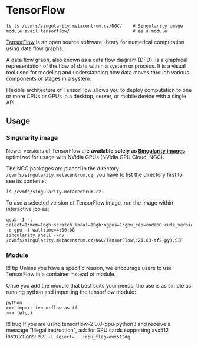 #  TensorFlow

    ls ls /cvmfs/singularity.metacentrum.cz/NGC/    # Singularity image
    module avail tensorflow/                        # as a module

[TensorFlow](https://www.tensorflow.org/) is an open source software library for numerical computation using data flow graphs.

A data flow graph, also known as a data flow diagram (DFD), is a graphical representation of the flow of data within a system or process. It is a visual tool used for modeling and understanding how data moves through various components or stages in a system. 

Flexible architecture of TensorFlow allows you to deploy computation to one or more CPUs or GPUs in a desktop, server, or mobile device with a single API. 

## Usage

### Singularity image

Newer versions of TensorFlow are **available solely as [Singularity images](../../software/containers/#singularity-usage)** optimized for usage with NVidia GPUs (NVidia GPU Cloud, NGC).

The NGC packages are placed in the directory `/cvmfs/singularity.metacentrum.cz`; you have to list the directory first to see its contents:

    ls /cvmfs/singularity.metacentrum.cz

To use a selected version of TensorFlow image, run the image within interactive job as:

```
qsub -I -l select=1:mem=16gb:scratch_local=10gb:ngpus=1:gpu_cap=cuda60:cuda_version=11.0 -q gpu -l walltime=4:00:00
singularity shell --nv /cvmfs/singularity.metacentrum.cz/NGC/TensorFlow\:21.03-tf2-py3.SIF
```
<!-- TODO
More about Nvidia GPU cloud usage can be found at NVidia deep learning frameworks wiki page. 
-->

### Module

!!! tip
    Unless you have a specific reason, we encourage users to use TensorFlow in a container instead of module.

Once you add the module that best suits your needs, the use is as simple as running python and importing the tensorflow module:

```
python
>>> import tensorflow as tf
>>> (etc.)
```

!!! bug
    If you are using tensorflow-2.0.0-gpu-python3 and receive a message "Illegal instruction", ask for GPU cards supporting avx512 instructions: `PBS -l select=...:cpu_flag=avx512dq`




